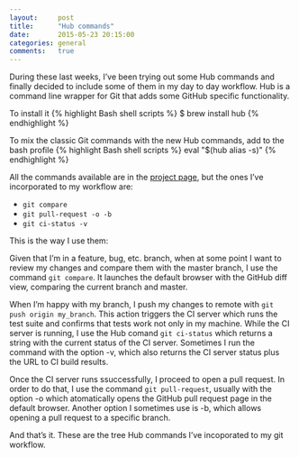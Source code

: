 ```yaml
---
layout:     post
title:      "Hub commands"
date:       2015-05-23 20:15:00
categories: general
comments:   true
---
```

During these last weeks, I’ve been trying out some Hub commands and finally decided to include some of them in my day to day workflow. Hub is a command line wrapper for Git that adds some GitHub specific functionality.

To install it
{% highlight Bash shell scripts %}
$ brew install hub
{% endhighlight %}

To mix the classic Git commands with the new Hub commands, add to the bash profile
{% highlight Bash shell scripts %}
eval "$(hub alias -s)"
{% endhighlight %}


All the commands available are in the [project page](https://github.com/github/hub), but the ones I’ve incorporated to my workflow are:

- `git compare`
- `git pull-request -o -b`
- `git ci-status -v`



This is the way I use them:

Given that I’m in a feature, bug, etc. branch, when at some point I want to review my changes and compare them with the master branch, I use the command `git compare`. It launches the default browser with the GitHub diff view, comparing the current branch and master.

When I’m happy with my branch, I push my changes to remote with `git push origin my_branch`. This action triggers the CI server which runs the test suite and confirms that tests work not only in my machine. While the CI server is running, I use the Hub comand `git ci-status` which returns a string with the current status of the CI server. Sometimes I run the command with the option -v, which also returns the CI server status plus the URL to CI build results.

Once the CI server runs ssuccessfully, I proceed to open a pull request. In order to do that, I use the command `git pull-request`, usually with the option -o which atomatically opens the GitHub pull request page in the default browser. Another option I sometimes use is -b, which allows opening a pull request to a specific branch.


And that’s it. These are the tree Hub commands I’ve incoporated to my git workflow.


